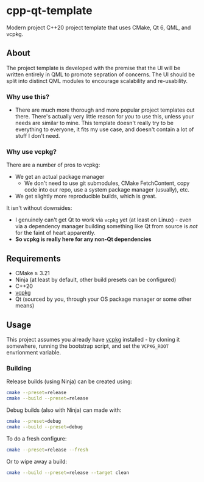 # cpp-qt-template

Modern project C++20 project template that uses CMake, Qt 6, QML, and vcpkg.

## About

The project template is developed with the premise that the UI will be written entirely in QML to promote sepration of concerns. The UI should be split into distinct QML modules to encourage scalability and re-usability.

### Why use this?

- There are much more thorough and more popular project templates out there. There's actually very little reason for _you_ to use this, unless your needs are similar to mine. This template doesn't really try to be everything to everyone, it fits my use case, and doesn't contain a lot of stuff I don't need.

### Why use vcpkg?

There are a number of pros to vcpkg:

- We get an actual package manager
    - We don't need to use git submodules, CMake FetchContent, copy code into our repo, use a system package manager (usually), etc.
- We get slightly more reproducible builds, which is great.

It isn't without downsides:

- I genuinely can't get Qt to work via `vcpkg` yet (at least on Linux) - even via a dependency manager building something like Qt from source is _not_ for the faint of heart apparently.
- **So vcpkg is really here for any non-Qt dependencies**

## Requirements

- CMake ≥ 3.21
- Ninja (at least by default, other build presets can be configured)
- C++20
- [vcpkg](https://github.com/microsoft/vcpkg)
- Qt (sourced by you, through your OS package manager or some other means)

## Usage

This project assumes you already have [vcpkg](https://github.com/microsoft/vcpkg) installed - by cloning it somewhere, running the bootstrap script, and set the `VCPKG_ROOT` envrionment variable.

### Building

Release builds (using Ninja) can be created using:

```bash
cmake --preset=release
cmake --build --preset=release
```

Debug builds (also with Ninja) can made with:

```bash
cmake --preset=debug
cmake --build --preset=debug
```

To do a fresh configure:

```bash
cmake --preset=release --fresh
```

Or to wipe away a build:

```bash
cmake --build --preset=release --target clean
```
